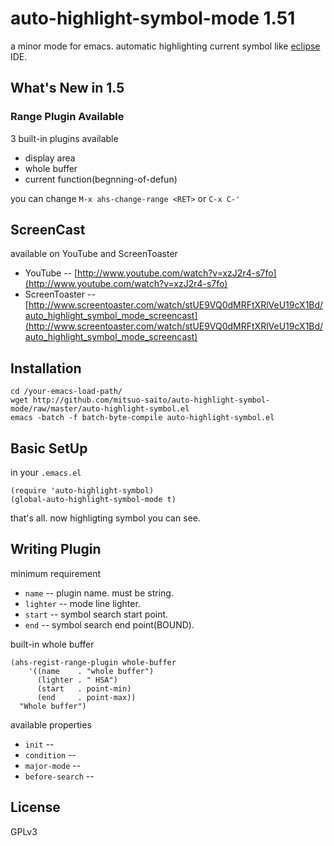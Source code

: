 auto-highlight-symbol-mode 1.51
===============================

a minor mode for emacs.   automatic highlighting current symbol like [eclipse](http://www.eclipse.org) IDE.

What's New in 1.5
-----------------

### Range Plugin Available

3 built-in plugins available

* display area
* whole buffer
* current function(begnning-of-defun)

you can change `M-x ahs-change-range <RET>` or `C-x C-'`

ScreenCast
----------

available on YouTube and ScreenToaster

* YouTube -- [http://www.youtube.com/watch?v=xzJ2r4-s7fo](http://www.youtube.com/watch?v=xzJ2r4-s7fo)
* ScreenToaster -- [http://www.screentoaster.com/watch/stUE9VQ0dMRFtXRlVeU19cX1Bd/auto_highlight_symbol_mode_screencast](http://www.screentoaster.com/watch/stUE9VQ0dMRFtXRlVeU19cX1Bd/auto_highlight_symbol_mode_screencast)

Installation
------------

	cd /your-emacs-load-path/
	wget http://github.com/mitsuo-saito/auto-highlight-symbol-mode/raw/master/auto-highlight-symbol.el
	emacs -batch -f batch-byte-compile auto-highlight-symbol.el

Basic SetUp
-----------

in your `.emacs.el`

	(require 'auto-highlight-symbol)
	(global-auto-highlight-symbol-mode t)

that's all.
now highligting symbol you can see.

Writing Plugin
--------------

minimum requirement

* `name` -- plugin name. must be string.
* `lighter` -- mode line lighter.
* `start` -- symbol search start point. 
* `end` -- symbol search end point(BOUND).

built-in whole buffer

    (ahs-regist-range-plugin whole-buffer
        '((name    . "whole buffer")
          (lighter . " HSA")
          (start   . point-min)
          (end     . point-max))
      "Whole buffer")

available properties

* `init` --         
* `condition` --
* `major-mode` --    
* `before-search` --

License
-------
GPLv3